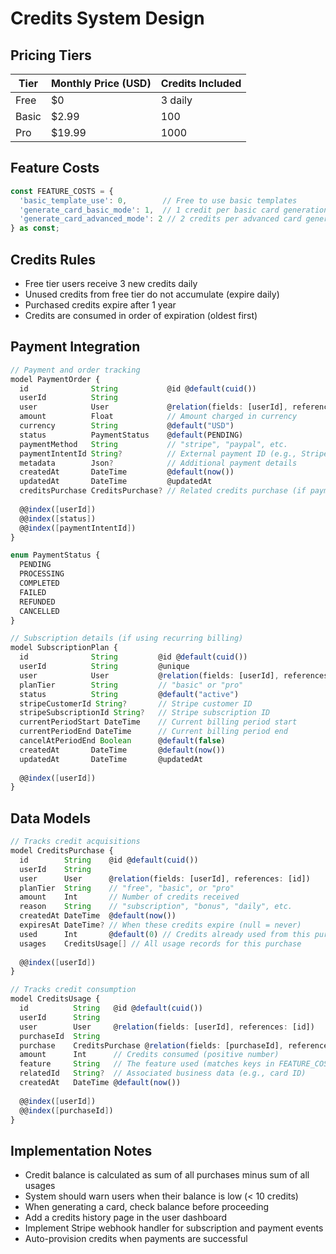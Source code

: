 # Credits System Design

## Pricing Tiers

| Tier    | Monthly Price (USD) | Credits Included |
|---------|---------------------|------------------|
| Free    | $0                  | 3 daily          |
| Basic   | $2.99               | 100              |
| Pro     | $19.99              | 1000             |

## Feature Costs

```typescript
const FEATURE_COSTS = {
  'basic_template_use': 0,        // Free to use basic templates
  'generate_card_basic_mode': 1,  // 1 credit per basic card generation
  'generate_card_advanced_mode': 2 // 2 credits per advanced card generation
} as const;
```

## Credits Rules

- Free tier users receive 3 new credits daily
- Unused credits from free tier do not accumulate (expire daily)
- Purchased credits expire after 1 year
- Credits are consumed in order of expiration (oldest first)

## Payment Integration

```typescript
// Payment and order tracking
model PaymentOrder {
  id              String           @id @default(cuid())
  userId          String
  user            User             @relation(fields: [userId], references: [id])
  amount          Float            // Amount charged in currency
  currency        String           @default("USD")
  status          PaymentStatus    @default(PENDING)
  paymentMethod   String           // "stripe", "paypal", etc.
  paymentIntentId String?          // External payment ID (e.g., Stripe Payment Intent ID)
  metadata        Json?            // Additional payment details
  createdAt       DateTime         @default(now())
  updatedAt       DateTime         @updatedAt
  creditsPurchase CreditsPurchase? // Related credits purchase (if payment successful)
  
  @@index([userId])
  @@index([status])
  @@index([paymentIntentId])
}

enum PaymentStatus {
  PENDING
  PROCESSING
  COMPLETED
  FAILED
  REFUNDED
  CANCELLED
}

// Subscription details (if using recurring billing)
model SubscriptionPlan {
  id              String         @id @default(cuid())
  userId          String         @unique
  user            User           @relation(fields: [userId], references: [id], onDelete: Cascade)
  planTier        String         // "basic" or "pro"
  status          String         @default("active")
  stripeCustomerId String?       // Stripe customer ID
  stripeSubscriptionId String?   // Stripe subscription ID
  currentPeriodStart DateTime    // Current billing period start
  currentPeriodEnd DateTime      // Current billing period end
  cancelAtPeriodEnd Boolean      @default(false)
  createdAt       DateTime       @default(now())
  updatedAt       DateTime       @updatedAt
  
  @@index([userId])
}
```

## Data Models

```typescript
// Tracks credit acquisitions
model CreditsPurchase {
  id        String    @id @default(cuid())
  userId    String
  user      User      @relation(fields: [userId], references: [id])
  planTier  String    // "free", "basic", or "pro"
  amount    Int       // Number of credits received
  reason    String    // "subscription", "bonus", "daily", etc.
  createdAt DateTime  @default(now())
  expiresAt DateTime? // When these credits expire (null = never)
  used      Int       @default(0) // Credits already used from this purchase
  usages    CreditsUsage[] // All usage records for this purchase
  
  @@index([userId])
}

// Tracks credit consumption
model CreditsUsage {
  id          String   @id @default(cuid())
  userId      String
  user        User     @relation(fields: [userId], references: [id])
  purchaseId  String
  purchase    CreditsPurchase @relation(fields: [purchaseId], references: [id])
  amount      Int      // Credits consumed (positive number)
  feature     String   // The feature used (matches keys in FEATURE_COSTS)
  relatedId   String?  // Associated business data (e.g., card ID)
  createdAt   DateTime @default(now())
  
  @@index([userId])
  @@index([purchaseId])
}
```

## Implementation Notes

- Credit balance is calculated as sum of all purchases minus sum of all usages
- System should warn users when their balance is low (< 10 credits)
- When generating a card, check balance before proceeding
- Add a credits history page in the user dashboard
- Implement Stripe webhook handler for subscription and payment events
- Auto-provision credits when payments are successful
